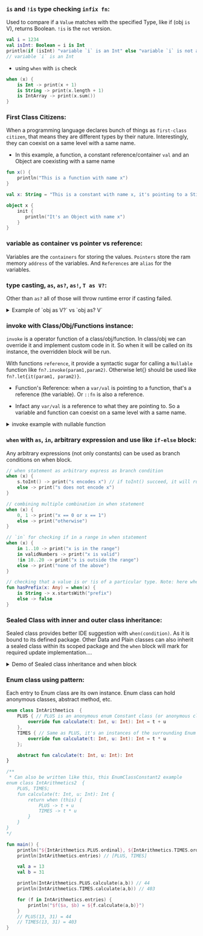 ### `is` and `!is` type checking `infix fn`:
Used to compare if a `Value` matches with the specified Type, like if (obj `is` V), returns Boolean. `!is` is the `not` version.
```kotlin
val i = 1234
val isInt: Boolean = i is Int
println(if (isInt) "variable `i` is an Int" else "variable `i` is not an Int")
// variable `i` is an Int
```

* using `when` with `is` check

```kotlin
when (x) {
    is Int -> print(x + 1)
    is String -> print(x.length + 1)
    is IntArray -> print(x.sum())
}
```

### First Class Citizens:
When a programming language declares bunch of things as `first-class citizen`, that means they are different types by their nature. Interestingly, they can coexist on a same level with a same name.

* In this example, a function, a constant reference/container `val` and an Object are coexisting with a same name

```kotlin
fun x() {
    println("This is a function with name x")
}

val x: String = "This is a constant with name x, it's pointing to a Sting Object"

object x {
    init {
       println("It's an Object with name x")
    }
}
```

### variable as container vs pointer vs reference:
Variables are the `containers` for storing the values. `Pointers` store the ram memory `address` of the variables. And `References` are `alias` for the variables.

### type casting, `as`, `as?`, `as!`, `T as V?`:
Other than `as?` all of those will throw runtime error if casting failed.

<details>

<summary>Example of `obj as V?` vs `obj as? V`</summary>

```kotlin
fun main() {
    asChecking(12)
    asChecking("12")
}

fun asChecking(y: Any){
    // val str: String? = y as String? // it's nullable (either null or string), but if casting fails (Int to String), it will throw a runtime exception
    val str2: String? = y as? String // same, but if casting fails, null will be assigned, no runtime error will happen, hence `as? is safe cast`
    println("$str $str2")
}
```

</details>

### invoke with Class/Obj/Functions instance:
`invoke` is a operator function of a class/obj/function. In class/obj we can override it and implement custom code in it. So when it will be called on its instance, the overridden block will be run.

With functions `reference`, it provide a syntactic sugar for calling a `Nullable` function like `fn?.invoke(param1,param2)`. Otherwise let{} should be used like `fn?.let{it(param1, param2)}`.

* Function's Reference: when a `var/val` is pointing to a function, that's a reference (the variable). Or `::fn` is also a reference.

* Infact any `var/val` is a reference to what they are pointing to. So a variable and function can coexist on a same level with a same name. 

<details>

<summary>invoke example with nullable function</summary>

```kotlin
fun greetingFun(name: String) = "Hello, $name from greetingFun"
private var sth: ((v: String) -> Unit)? = null

fun main() {
    val greeting = { name: String -> "Hello, $name!" }
    println(greeting.invoke("World"))
    println(greeting("World!"))

    // println((::greeting)("World!")) // error, References to variables and parameters are unsupported, functions are allowed
    // println((::greeting).invoke("World!")) // error, same

    println((::greetingFun)("World!")) // ok, as `greetingFun` is not a variable/var/val, its a function
    // println(greetingFun.invoke("World!")) // error, will not work, 'greetingFun(...)' expected
    println(::greetingFun.invoke("World!!")) // ok

    sth = { i -> println("Calling Nullable: $i") }
    sth?.invoke("using invoke")
    sth?.let { it("Using let") }
    // if (sth != null) sth("Using Null Check") // will not work, ide will suggest for sth?.invoke(....)

    sth = fun (s: String) = println("\nNeat way to call a $s")
    sth?.invoke("Nullable")

    sth?.also { it.invoke("Functional Nullable Property") }
    sth?.let{ it(("Something Else")) }

    // with if check, making a local copy will work without invoke
    if (sth != null) {
        val localCopySth = sth
        if (localCopySth != null) {
            localCopySth("Using Null Check")
        }
    }
}
```
</details>

### `when` with `as`, `in`, arbitrary expression and use like `if-else` block:
Any arbitrary expressions (not only constants) can be used as branch conditions on when block.

```kotlin
// when statement as arbitrary express as branch condition
when (x) {
    s.toInt() -> print("s encodes x") // if toInt() succeed, it will run
    else -> print("s does not encode x")
}

// combining multiple combination in when statement
when (x) {
    0, 1 -> print("x == 0 or x == 1")
    else -> print("otherwise")
}

// `in` for checking if in a range in when statement
when (x) {
    in 1..10 -> print("x is in the range")
    in validNumbers -> print("x is valid")
    !in 10..20 -> print("x is outside the range")
    else -> print("none of the above")
}

// checking that a value is or !is of a particular type. Note: here when is an expression as it assigned the returned value to something
fun hasPrefix(x: Any) = when(x) {
    is String -> x.startsWith("prefix")
    else -> false
}
```



### Sealed Class with inner and outer class inheritance:
Sealed class provides better IDE suggestion with `when(condition)`. As it is bound to its defined package. Other Data and Plain classes can also inherit a sealed class within its scoped package and the `when` block will mark for required update implementation....

<details>

<summary>Demo of Sealed class inheritance and when block</summary>

```kotlin
sealed class LatestNewsUiState {
    data class Success(val news: List<String>): LatestNewsUiState()
    data class Error(val exception: String): LatestNewsUiState()
}

fun handleResponse(call: LatestNewsUiState) {
    when (call) {
        is LatestNewsUiState.Error -> println(call.exception)
        is LatestNewsUiState.Success -> println(call.news.joinToString(", "))
        is Processing -> println(call.status)
    }
}

fun main() {
    val networkCallProcessing = Processing()
    handleResponse(networkCallProcessing)

    val netWorkCallSuccess = LatestNewsUiState.Success(listOf("News One", "News Two", "News Three", "News Four"))
    handleResponse(netWorkCallSuccess)

    val newWorkCallError = LatestNewsUiState.Error("Bad Request")
    handleResponse(newWorkCallError)

    println("Type Checking with `is`=> 7 is an Int: ${7 is Int}")
}

class Processing: LatestNewsUiState() {
    val status = "Network call is being processed now"
}
```

</details>

### Enum class using pattern:
Each entry to Enum class are its own instance. Enum class can hold anonymous classes, abstract method, etc.
```kotlin
enum class IntArithmetics  {
    PLUS { // PLUS is an anonymous enum Constant class (or anonymous class constant)
        override fun calculate(t: Int, u: Int): Int = t + u
    },
    TIMES { // Same as PLUS, it's an instances of the surrounding Enum class
        override fun calculate(t: Int, u: Int): Int = t * u
    };

    abstract fun calculate(t: Int, u: Int): Int
}

/**
 * Can also be written like this, this EnumClassConstant2 example
enum class IntArithmetics2  {
    PLUS, TIMES;
    fun calculate(t: Int, u: Int): Int {
        return when (this) {
            PLUS -> t + u
            TIMES -> t * u
        }
    }
}
*/

fun main() {
    println("${IntArithmetics.PLUS.ordinal}, ${IntArithmetics.TIMES.ordinal}") // 0, 1
    println(IntArithmetics.entries) // [PLUS, TIMES]

    val a = 13
    val b = 31

    println(IntArithmetics.PLUS.calculate(a,b)) // 44
    println(IntArithmetics.TIMES.calculate(a,b)) // 403

    for (f in IntArithmetics.entries) {
        println("$f($a, $b) = ${f.calculate(a,b)}")
    }
    // PLUS(13, 31) = 44
    // TIMES(13, 31) = 403
}
```